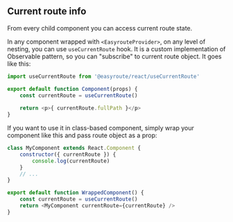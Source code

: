 ## Current route info
From every child component you can access current 
route state.

In any component wrapped with `<EasyrouteProvider>`, 
on any level of nesting, you can use `useCurrentRoute` 
hook. It is a custom implementation of Observable 
pattern, so you can "subscribe" to current route object. 
It goes like this:

```javascript
import useCurrentRoute from '@easyroute/react/useCurrentRoute'

export default function Component(props) {
    const currentRoute = useCurrentRoute()
    
    return <p>{ currentRoute.fullPath }</p>
}
```

If you want to use it in class-based component, simply wrap your component
like this and pass route object as a prop:

```javascript
class MyComponent extends React.Component {
    constructor({ currentRoute }) {
        console.log(currentRoute)
    }
    // ...
}

export default function WrappedComponent() {
    const currentRoute = useCurrentRoute()
    return <MyComponent currentRoute={currentRoute} />
}
```
